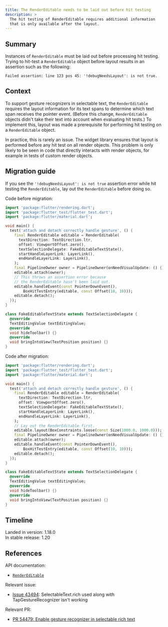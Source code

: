 ```yaml
---
title: The RenderEditable needs to be laid out before hit testing
description: >
  The hit testing of RenderEditable requires additional information
  that is only available after the layout.
---
```


## Summary

Instances of `RenderEditable` must be laid out before processing hit
testing. Trying to hit-test a `RenderEditable` object before layout
results in an assertion such as the following:

```plaintext
Failed assertion: line 123 pos 45: '!debugNeedsLayout': is not true.
```

## Context

To support gesture recognizers in selectable text, the
`RenderEditable` requires the layout information for its
text spans to determine which text span receives the
pointer event. (Before this change, `RenderEditable` objects
didn't take their text into account when evaluating hit tests.)
To implement this, layout was made a prerequisite for performing
hit testing on a `RenderEditable` object.

In practice, this is rarely an issue. The widget library
ensures that layout is performed before any hit test on all
render objects. This problem is only likely to be seen in
code that directly interacts with render objects, for
example in tests of custom render objects.

## Migration guide

If you see the `'!debugNeedsLayout': is not true`
assertion error while hit testing the `RenderEditable`,
lay out the `RenderEditable` before doing so.

Code before migration:

```dart
import 'package:flutter/rendering.dart';
import 'package:flutter_test/flutter_test.dart';
import 'package:flutter/material.dart';

void main() {
  test('attach and detach correctly handle gesture', () {
    final RenderEditable editable = RenderEditable(
      textDirection: TextDirection.ltr,
      offset: ViewportOffset.zero(),
      textSelectionDelegate: FakeEditableTextState(),
      startHandleLayerLink: LayerLink(),
      endHandleLayerLink: LayerLink(),
    );
    final PipelineOwner owner = PipelineOwner(onNeedVisualUpdate: () {});
    editable.attach(owner);
    // This throws an assertion error because
    // the RenderEditable hasn't been laid out.
    editable.handleEvent(const PointerDownEvent(),
        BoxHitTestEntry(editable, const Offset(10, 10)));
    editable.detach();
  });
}

class FakeEditableTextState extends TextSelectionDelegate {
  @override
  TextEditingValue textEditingValue;
  @override
  void hideToolbar() {}
  @override
  void bringIntoView(TextPosition position) {}
}
```

Code after migration:

```dart
import 'package:flutter/rendering.dart';
import 'package:flutter_test/flutter_test.dart';
import 'package:flutter/material.dart';

void main() {
  test('attach and detach correctly handle gesture', () {
    final RenderEditable editable = RenderEditable(
      textDirection: TextDirection.ltr,
      offset: ViewportOffset.zero(),
      textSelectionDelegate: FakeEditableTextState(),
      startHandleLayerLink: LayerLink(),
      endHandleLayerLink: LayerLink(),
    );
    // Lay out the RenderEditable first.
    editable.layout(BoxConstraints.loose(const Size(1000.0, 1000.0)));
    final PipelineOwner owner = PipelineOwner(onNeedVisualUpdate: () {});
    editable.attach(owner);
    editable.handleEvent(const PointerDownEvent(),
        BoxHitTestEntry(editable, const Offset(10, 10)));
    editable.detach();
  });
}

class FakeEditableTextState extends TextSelectionDelegate {
  @override
  TextEditingValue textEditingValue;
  @override
  void hideToolbar() {}
  @override
  void bringIntoView(TextPosition position) {}
}
```

## Timeline

Landed in version: 1.18.0<br>
In stable release: 1.20

## References

API documentation:

* [`RenderEditable`][]

Relevant issue:

* [Issue 43494][]: SelectableText.rich used along with
  TapGestureRecognizer isn't working

Relevant PR:

* [PR 54479: Enable gesture recognizer in selectable rich text][]


[Issue 43494]: {{site.repo.flutter}}/issues/43494
[`RenderEditable`]: {{site.api}}/flutter/rendering/RenderEditable-class.html
[PR 54479: Enable gesture recognizer in selectable rich text]: {{site.repo.flutter}}/pull/54479
